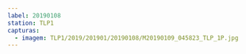 ```yaml
---
label: 20190108
station: TLP1
capturas:
  - imagem: TLP1/2019/201901/20190108/M20190109_045823_TLP_1P.jpg
---
```


